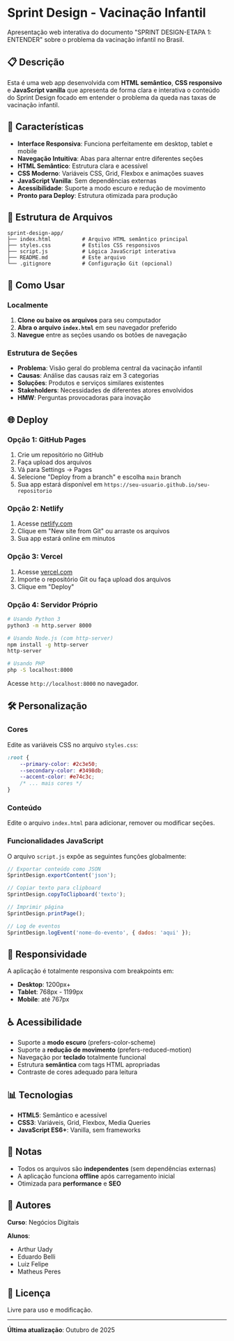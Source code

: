 # Sprint Design - Vacinação Infantil

Apresentação web interativa do documento "SPRINT DESIGN-ETAPA 1: ENTENDER" sobre o problema da vacinação infantil no Brasil.

## 📋 Descrição

Esta é uma web app desenvolvida com **HTML semântico**, **CSS responsivo** e **JavaScript vanilla** que apresenta de forma clara e interativa o conteúdo do Sprint Design focado em entender o problema da queda nas taxas de vacinação infantil.

## 🎯 Características

- **Interface Responsiva**: Funciona perfeitamente em desktop, tablet e mobile
- **Navegação Intuitiva**: Abas para alternar entre diferentes seções
- **HTML Semântico**: Estrutura clara e acessível
- **CSS Moderno**: Variáveis CSS, Grid, Flexbox e animações suaves
- **JavaScript Vanilla**: Sem dependências externas
- **Acessibilidade**: Suporte a modo escuro e redução de movimento
- **Pronto para Deploy**: Estrutura otimizada para produção

## 📁 Estrutura de Arquivos

```
sprint-design-app/
├── index.html          # Arquivo HTML semântico principal
├── styles.css          # Estilos CSS responsivos
├── script.js           # Lógica JavaScript interativa
├── README.md           # Este arquivo
└── .gitignore          # Configuração Git (opcional)
```

## 🚀 Como Usar

### Localmente

1. **Clone ou baixe os arquivos** para seu computador
2. **Abra o arquivo `index.html`** em seu navegador preferido
3. **Navegue** entre as seções usando os botões de navegação

### Estrutura de Seções

- **Problema**: Visão geral do problema central da vacinação infantil
- **Causas**: Análise das causas raiz em 3 categorias
- **Soluções**: Produtos e serviços similares existentes
- **Stakeholders**: Necessidades de diferentes atores envolvidos
- **HMW**: Perguntas provocadoras para inovação

## 🌐 Deploy

### Opção 1: GitHub Pages

1. Crie um repositório no GitHub
2. Faça upload dos arquivos
3. Vá para Settings → Pages
4. Selecione "Deploy from a branch" e escolha `main` branch
5. Sua app estará disponível em `https://seu-usuario.github.io/seu-repositorio`

### Opção 2: Netlify

1. Acesse [netlify.com](https://netlify.com)
2. Clique em "New site from Git" ou arraste os arquivos
3. Sua app estará online em minutos

### Opção 3: Vercel

1. Acesse [vercel.com](https://vercel.com)
2. Importe o repositório Git ou faça upload dos arquivos
3. Clique em "Deploy"

### Opção 4: Servidor Próprio

```bash
# Usando Python 3
python3 -m http.server 8000

# Usando Node.js (com http-server)
npm install -g http-server
http-server

# Usando PHP
php -S localhost:8000
```

Acesse `http://localhost:8000` no navegador.

## 🛠️ Personalização

### Cores

Edite as variáveis CSS no arquivo `styles.css`:

```css
:root {
    --primary-color: #2c3e50;
    --secondary-color: #3498db;
    --accent-color: #e74c3c;
    /* ... mais cores */
}
```

### Conteúdo

Edite o arquivo `index.html` para adicionar, remover ou modificar seções.

### Funcionalidades JavaScript

O arquivo `script.js` expõe as seguintes funções globalmente:

```javascript
// Exportar conteúdo como JSON
SprintDesign.exportContent('json');

// Copiar texto para clipboard
SprintDesign.copyToClipboard('texto');

// Imprimir página
SprintDesign.printPage();

// Log de eventos
SprintDesign.logEvent('nome-do-evento', { dados: 'aqui' });
```

## 📱 Responsividade

A aplicação é totalmente responsiva com breakpoints em:

- **Desktop**: 1200px+
- **Tablet**: 768px - 1199px
- **Mobile**: até 767px

## ♿ Acessibilidade

- Suporte a **modo escuro** (prefers-color-scheme)
- Suporte a **redução de movimento** (prefers-reduced-motion)
- Navegação por **teclado** totalmente funcional
- Estrutura **semântica** com tags HTML apropriadas
- Contraste de cores adequado para leitura

## 📊 Tecnologias

- **HTML5**: Semântico e acessível
- **CSS3**: Variáveis, Grid, Flexbox, Media Queries
- **JavaScript ES6+**: Vanilla, sem frameworks

## 📝 Notas

- Todos os arquivos são **independentes** (sem dependências externas)
- A aplicação funciona **offline** após carregamento inicial
- Otimizada para **performance** e **SEO**

## 👥 Autores

**Curso**: Negócios Digitais

**Alunos**: 
- Arthur Uady
- Eduardo Belli
- Luiz Felipe
- Matheus Peres

## 📄 Licença

Livre para uso e modificação.

---

**Última atualização**: Outubro de 2025

